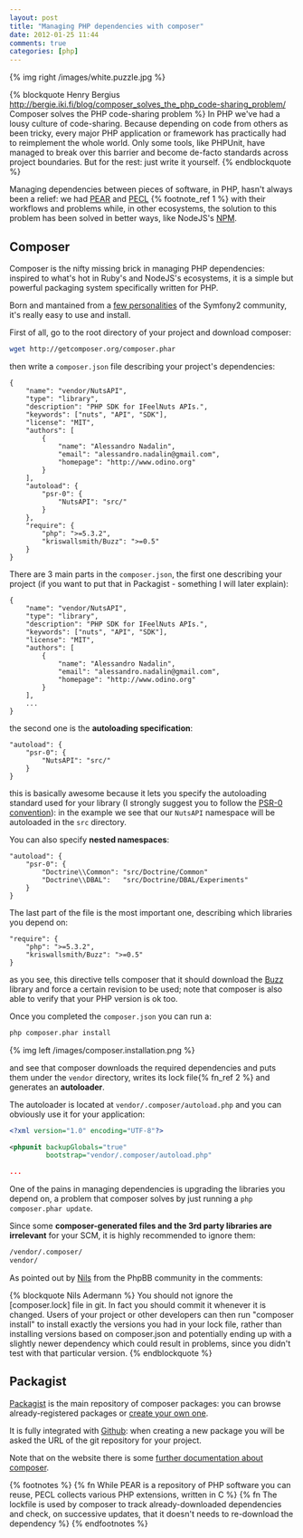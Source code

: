 ```yaml
---
layout: post
title: "Managing PHP dependencies with composer"
date: 2012-01-25 11:44
comments: true
categories: [php]
---
```


<!-- more -->
{% img right /images/white.puzzle.jpg %}

{% blockquote Henry Bergius http://bergie.iki.fi/blog/composer_solves_the_php_code-sharing_problem/ Composer solves the PHP code-sharing problem %}
In PHP we've had a lousy culture of code-sharing. Because depending on code from others as been tricky, every major PHP application or framework has practically had to reimplement the whole world. Only some tools, like PHPUnit, have managed to break over this barrier and become de-facto standards across project boundaries. But for the rest: just write it yourself.
{% endblockquote %}

Managing dependencies between pieces of software, in PHP, hasn't always
been a relief: we had [PEAR](http://pear.php.net/) and [PECL](http://pecl.php.net/)
{% footnote_ref 1 %}
with their workflows and problems while, in other ecosystems, the
solution to this problem has been solved in better ways, like
NodeJS's [NPM](http://npmjs.org/).

## Composer

Composer is the nifty missing brick in managing PHP dependencies:
inspired to what's hot in Ruby's and NodeJS's ecosystems, it is a
simple but powerful packaging system specifically written for PHP.

Born and mantained from a [few personalities](https://github.com/composer/composer/contributors)
of the Symfony2 community, it's really easy to use and install.

First of all, go to the root directory of your project and
download composer:

``` bash
wget http://getcomposer.org/composer.phar
```

then write a `composer.json` file describing your project's dependencies:

```
{
    "name": "vendor/NutsAPI",
    "type": "library",
    "description": "PHP SDK for IFeelNuts APIs.",
    "keywords": ["nuts", "API", "SDK"],
    "license": "MIT",
    "authors": [
        {
            "name": "Alessandro Nadalin",
            "email": "alessandro.nadalin@gmail.com",
            "homepage": "http://www.odino.org"
        }
    ],
    "autoload": {
        "psr-0": {
            "NutsAPI": "src/"
        }
    },
    "require": {
        "php": ">=5.3.2",
        "kriswallsmith/Buzz": ">=0.5"
    }
}
```

There are 3 main parts in the `composer.json`, the first one describing
your project (if you want to put that in Packagist - something I will
later explain):

```
{
    "name": "vendor/NutsAPI",
    "type": "library",
    "description": "PHP SDK for IFeelNuts APIs.",
    "keywords": ["nuts", "API", "SDK"],
    "license": "MIT",
    "authors": [
        {
            "name": "Alessandro Nadalin",
            "email": "alessandro.nadalin@gmail.com",
            "homepage": "http://www.odino.org"
        }
    ],
    ...
}
```

the second one is the **autoloading specification**:

```
"autoload": {
    "psr-0": {
        "NutsAPI": "src/"
    }
}
```

this is basically awesome because it lets you specify the
autoloading standard used for your library (I strongly suggest
you to follow the [PSR-0 convention](https://github.com/php-fig/fig-standards/blob/master/accepted/PSR-0.md)):
in the example we see that our `NutsAPI` namespace will be
autoloaded in the `src` directory.

You can also specify **nested namespaces**:

```
"autoload": {
    "psr-0": {
        "Doctrine\\Common": "src/Doctrine/Common"
        "Doctrine\\DBAL":   "src/Doctrine/DBAL/Experiments"
    }
}
```

The last part of the file is the most important one, describing
which libraries you depend on:

```
"require": {
    "php": ">=5.3.2",
    "kriswallsmith/Buzz": ">=0.5"
}
```

as you see, this directive tells composer that it should download
the [Buzz](https://github.com/kriswallsmith/Buzz) library and
force a certain revision to be used; note that composer is also
able to verify that your PHP version is ok too.

Once you completed the `composer.json` you can run a:

``` bash
php composer.phar install
```

{% img left /images/composer.installation.png %}

and see that composer downloads the required dependencies and puts them
under the `vendor` directory, writes its lock file{% fn_ref 2 %} and
generates an **autoloader**.

The autoloader is located at `vendor/.composer/autoload.php` and you can
obviously use it for your application:

``` xml PHPUnit's configuration file using a composer-generated autoloader
<?xml version="1.0" encoding="UTF-8"?>

<phpunit backupGlobals="true"
         bootstrap="vendor/.composer/autoload.php"

...
```

One of the pains in managing dependencies is upgrading the libraries you depend
on, a problem that composer solves by just running a `php composer.phar update`.

Since some **composer-generated files and the 3rd party libraries are irrelevant**
for your SCM, it is highly recommended to ignore them:

``` bash Example of .gitignore
/vendor/.composer/
vendor/
```

As pointed out by [Nils](http://www.naderman.de/) from the PhpBB community
in the comments:

{% blockquote Nils Adermann %}
You should not ignore the [composer.lock] file in git.
In fact you should commit it whenever it is changed.
Users of your project or other developers can then run "composer install" to install exactly the versions you had in your lock file, rather than installing versions based on composer.json and potentially ending up with a slightly newer dependency which could result in problems, since you didn't test with that particular version.
{% endblockquote %}

## Packagist

[Packagist](http://packagist.org/) is the main repository of composer packages:
you can browse already-registered packages or [create your own one](http://packagist.org/packages/submit).

It is fully integrated with [Github](http://github.com): when creating a new package
you will be asked the URL of the git repository for your project.

Note that on the website there is some
[further documentation about composer](http://packagist.org/about-composer).

{% footnotes %}
  {% fn While PEAR is a repository of PHP software you can reuse, PECL collects various PHP extensions, written in C %}
  {% fn The lockfile is used by composer to track already-downloaded dependencies and check, on successive updates, that it doesn't needs to re-download the dependency %}
{% endfootnotes %}